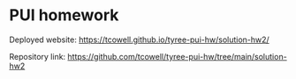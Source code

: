 # PUI homework

Deployed website: https://tcowell.github.io/tyree-pui-hw/solution-hw2/

Repository link: https://github.com/tcowell/tyree-pui-hw/tree/main/solution-hw2
